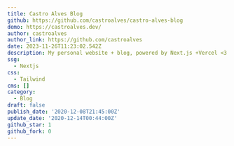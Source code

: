 ```yaml
---
title: Castro Alves Blog
github: https://github.com/castroalves/castro-alves-blog
demo: https://castroalves.dev/
author: castroalves
author_link: https://github.com/castroalves
date: 2023-11-26T11:23:02.542Z
description: My personal website + blog, powered by Next.js +Vercel <3
ssg:
  - Nextjs
css:
  - Tailwind
cms: []
category:
  - Blog
draft: false
publish_date: '2020-12-08T21:45:00Z'
update_date: '2020-12-14T00:44:00Z'
github_star: 1
github_fork: 0
---
```

